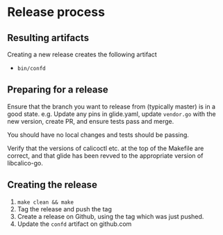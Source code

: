 # Release process

## Resulting artifacts
Creating a new release creates the following artifact
* `bin/confd`

## Preparing for a release
Ensure that the branch you want to release from (typically master) is in a good state.
e.g. Update any pins in glide.yaml, update `vendor.go` with the new version, create PR,
and ensure tests pass and merge.

You should have no local changes and tests should be passing.

Verify that the versions of calicoctl etc. at the top of the Makefile are correct, and that
glide has been revved to the appropriate version of libcalico-go.

## Creating the release
1. `make clean && make`
2. Tag the release and push the tag
3. Create a release on Github, using the tag which was just pushed.
4. Update the `confd` artifact on github.com

